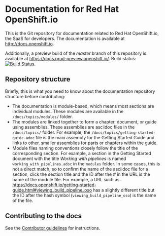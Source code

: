 # Documentation for Red Hat OpenShift.io

This is the Git repository for documentation related to Red Hat OpenShift.io, the SaaS for developers. The documentation is available at http://docs.openshift.io.


Additionally, a preview build of the *master* branch of this repository is available at https://docs.prod-preview.openshift.io/. Build status: [![Build Status](https://ci.centos.org/view/Devtools/job/devtools-fabric8-online-docs-build-master/badge/icon)](https://ci.centos.org/view/Devtools/job/devtools-fabric8-online-docs-build-master/).

## Repository structure

Briefly, this is what you need to know about the documentation repository structure before contributing:

* The documentation is module-based, which means most sections are individual modules. These modules are available in the `/docs/topics/modules/` folder.
* The modules are linked together to form a chapter, document, or guide using assemblies. These assemblies are asciidoc files in the `/docs/topics/` folder. For example, the `/docs/topics/getting-started-guide.adoc` file is the main assembly for the Getting Started Guide and links to other, smaller assemblies for parts or chapters within the guide.
* Module files naming conventions closely follow the title of the corresponding section. For example, a section in the Getting Started document with the title *Working with pipelines* is named `working_with_pipelines.adoc` in the `modules` folder. In some cases, this is not a direct match, so to confirm the name of the asciidoc file for a section, click the section title and the ID after the *#* in the URL is the name of the module file. For example, a URL such as https://docs.openshift.io/getting-started-guide.html#viewing_build_pipeline_oso has a slightly different title but the ID after the hash symbol (`viewing_build_pipeline_oso`) is the name of the file.

## Contributing to the docs

See the [Contributor guidelines](./CONTRIBUTING.md) for instructions.
